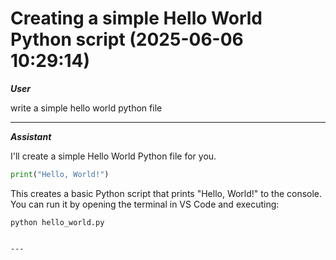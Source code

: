 <!-- Generated by SpecStory -->

# Creating a simple Hello World Python script (2025-06-06 10:29:14)

_**User**_

write a simple hello world python file

---

_**Assistant**_

I'll create a simple Hello World Python file for you.

````python
print("Hello, World!")
````

This creates a basic Python script that prints "Hello, World!" to the console. You can run it by opening the terminal in VS Code and executing:

```
python hello_world.py


---

